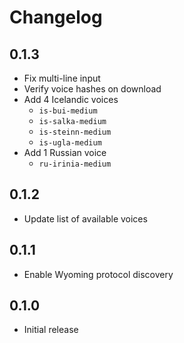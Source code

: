 # Changelog

## 0.1.3

- Fix multi-line input
- Verify voice hashes on download
- Add 4 Icelandic voices
    - `is-bui-medium`
    - `is-salka-medium`
    - `is-steinn-medium`
    - `is-ugla-medium`
- Add 1 Russian voice
    - `ru-irinia-medium`

## 0.1.2

- Update list of available voices

## 0.1.1

- Enable Wyoming protocol discovery

## 0.1.0

- Initial release

